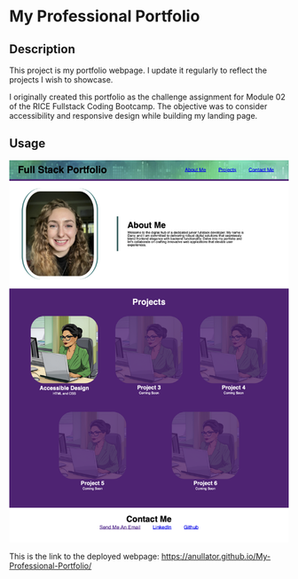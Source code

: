 # My Professional Portfolio

## Description

This project is my portfolio webpage. I update it regularly to reflect the projects I wish to showcase.

I originally created this portfolio as the challenge assignment for Module 02 of the RICE Fullstack Coding Bootcamp. The objective was to consider accessibility and responsive design while building my landing page.

## Usage

![Screenshot of Portfolio Landing Page](./assets/images/screenshot-portfolio-landing-page.png)

This is the link to the deployed webpage: https://anullator.github.io/My-Professional-Portfolio/

